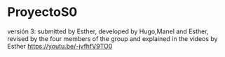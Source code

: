 # ProyectoS0
versión 3: submitted by Esther, developed by Hugo,Manel and Esther, revised by the four members of the group and explained in the videos by Esther
https://youtu.be/-jvfhfV9TO0



